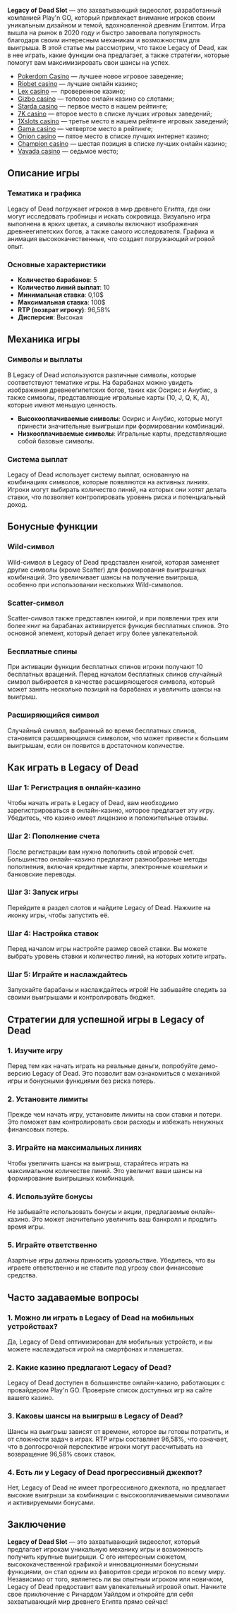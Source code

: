 **Legacy of Dead Slot** — это захватывающий видеослот, разработанный компанией Play'n GO, который привлекает внимание игроков своим уникальным дизайном и темой, вдохновленной древним Египтом. Игра вышла на рынок в 2020 году и быстро завоевала популярность благодаря своим интересным механикам и возможностям для выигрыша. В этой статье мы рассмотрим, что такое Legacy of Dead, как в нее играть, какие функции она предлагает, а также стратегии, которые помогут вам максимизировать свои шансы на успех.

* [Pokerdom Casino](https://brandplay.link/FwVc4f) — лучшее новое игровое заведение;
* [Riobet casino](https://brandplay.link/TnjsxFvH) — лучшие онлайн казино;
* [Lex casino](https://brandplay.link/VMqNXPFs) —  проверенное казино;
* [Gizbo casino](https://brandplay.link/rvzLrVLp) — топовое онлайн казино со слотами;
* [Starda casino](https://brandplay.link/HDcDrxLk) — первое место в нашем рейтинге;
* [7K casino](https://brandplay.link/dd46bNgD) — второе место в списке лучших игровых заведений;
* [1Xslots casino](https://brandplay.link/J2ZbqMPZ) — третье место в нашем рейтинге игровых заведений;
* [Gama casino](https://brandplay.link/RD52jZbL) — четвертое место в рейтинге;
* [Onion casino](https://brandplay.link/8LcS6Djb) — пятое место в списке лучших интернет казино;
* [Champion casino](https://temon-gter.cfd/go/9n8?p56190p303844p3509t17502) — шестая позиция в списке лучших онлайн казино;
* [Vavada casino](https://vavadapartner.pro/?promo=75590753-cc8b-4c4a-8d71-99b7a2293439-jud\&target=register) — седьмое место;

## Описание игры

### Тематика и графика

Legacy of Dead погружает игроков в мир древнего Египта, где они могут исследовать гробницы и искать сокровища. Визуально игра выполнена в ярких цветах, а символы включают изображения древнеегипетских богов, а также самого исследователя. Графика и анимация высококачественные, что создает погружающий игровой опыт.

### Основные характеристики

* **Количество барабанов**: 5
* **Количество линий выплат**: 10
* **Минимальная ставка**: 0,10$
* **Максимальная ставка**: 100$
* **RTP (возврат игроку)**: 96,58%
* **Дисперсия**: Высокая

## Механика игры

### Символы и выплаты

В Legacy of Dead используются различные символы, которые соответствуют тематике игры. На барабанах можно увидеть изображения древнеегипетских богов, таких как Осирис и Анубис, а также символы, представляющие игральные карты (10, J, Q, K, A), которые имеют меньшую ценность.

* **Высокооплачиваемые символы**: Осирис и Анубис, которые могут принести значительные выигрыши при формировании комбинаций.
* **Низкооплачиваемые символы**: Игральные карты, представляющие собой базовые символы.

### Система выплат

Legacy of Dead использует систему выплат, основанную на комбинациях символов, которые появляются на активных линиях. Игроки могут выбирать количество линий, на которых они хотят делать ставки, что позволяет контролировать уровень риска и потенциальный доход.

## Бонусные функции

### Wild-символ

Wild-символ в Legacy of Dead представлен книгой, которая заменяет другие символы (кроме Scatter) для формирования выигрышных комбинаций. Это увеличивает шансы на получение выигрыша, особенно при использовании нескольких Wild-символов.

### Scatter-символ

Scatter-символ также представлен книгой, и при появлении трех или более книг на барабанах активируется функция бесплатных спинов. Это основной элемент, который делает игру более увлекательной.

### Бесплатные спины

При активации функции бесплатных спинов игроки получают 10 бесплатных вращений. Перед началом бесплатных спинов случайный символ выбирается в качестве расширяющегося символа, который может занять несколько позиций на барабанах и увеличить шансы на выигрыш.

### Расширяющийся символ

Случайный символ, выбранный во время бесплатных спинов, становится расширяющимся символом, что может привести к большим выигрышам, если он появится в достаточном количестве.

## Как играть в Legacy of Dead

### Шаг 1: Регистрация в онлайн-казино

Чтобы начать играть в Legacy of Dead, вам необходимо зарегистрироваться в онлайн-казино, которое предлагает эту игру. Убедитесь, что казино имеет лицензию и положительные отзывы.

### Шаг 2: Пополнение счета

После регистрации вам нужно пополнить свой игровой счет. Большинство онлайн-казино предлагают разнообразные методы пополнения, включая кредитные карты, электронные кошельки и банковские переводы.

### Шаг 3: Запуск игры

Перейдите в раздел слотов и найдите Legacy of Dead. Нажмите на иконку игры, чтобы запустить её.

### Шаг 4: Настройка ставок

Перед началом игры настройте размер своей ставки. Вы можете выбрать уровень ставки и количество линий, на которых хотите играть.

### Шаг 5: Играйте и наслаждайтесь

Запускайте барабаны и наслаждайтесь игрой! Не забывайте следить за своими выигрышами и контролировать бюджет.

## Стратегии для успешной игры в Legacy of Dead

### 1. Изучите игру

Перед тем как начать играть на реальные деньги, попробуйте демо-версию Legacy of Dead. Это позволит вам ознакомиться с механикой игры и бонусными функциями без риска потерь.

### 2. Установите лимиты

Прежде чем начать игру, установите лимиты на свои ставки и потери. Это поможет вам контролировать свои расходы и избежать ненужных финансовых потерь.

### 3. Играйте на максимальных линиях

Чтобы увеличить шансы на выигрыш, старайтесь играть на максимальном количестве линий. Это увеличит ваши шансы на формирование выигрышных комбинаций.

### 4. Используйте бонусы

Не забывайте использовать бонусы и акции, предлагаемые онлайн-казино. Это может значительно увеличить ваш банкролл и продлить время игры.

### 5. Играйте ответственно

Азартные игры должны приносить удовольствие. Убедитесь, что вы играете ответственно и не ставите под угрозу свои финансовые средства.

## Часто задаваемые вопросы

### 1. Можно ли играть в Legacy of Dead на мобильных устройствах?

Да, Legacy of Dead оптимизирован для мобильных устройств, и вы можете наслаждаться игрой на смартфонах и планшетах.

### 2. Какие казино предлагают Legacy of Dead?

Legacy of Dead доступен в большинстве онлайн-казино, работающих с провайдером Play'n GO. Проверьте список доступных игр на сайте вашего казино.

### 3. Каковы шансы на выигрыш в Legacy of Dead?

Шансы на выигрыш зависят от времени, которое вы готовы потратить, и от сложности задач в играх. RTP игры составляет 96,58%, что означает, что в долгосрочной перспективе игроки могут рассчитывать на возвращение 96,58% своих ставок.

### 4. Есть ли у Legacy of Dead прогрессивный джекпот?

Нет, Legacy of Dead не имеет прогрессивного джекпота, но предлагает высокие выигрыши за комбинации с высокооплачиваемыми символами и активируемыми бонусами.

## Заключение

**Legacy of Dead Slot** — это захватывающий видеослот, который предлагает игрокам уникальную механику игры и возможность получить крупные выигрыши. С его интересным сюжетом, высококачественной графикой и инновационными бонусными функциями, он стал одним из фаворитов среди игроков по всему миру. Независимо от того, являетесь ли вы опытным игроком или новичком, Legacy of Dead предоставит вам увлекательный игровой опыт. Начните свое приключение с Ричардом Уайлдом и откройте для себя захватывающий мир древнего Египта прямо сейчас!
